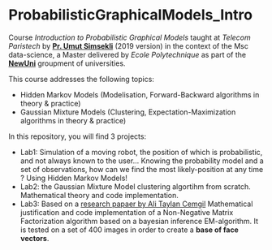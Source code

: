 # ProbabilisticGraphicalModels_Intro

Course *Introduction to Probabilistic Graphical Models* taught at *Telecom Paristech* by **[Pr. Umut Simsekli](https://perso.telecom-paristech.fr/simsekli/)** (2019 version) in the context of the Msc data-science, a Master delivered by *Ecole Polytechnique* as part of the **[NewUni](https://www.insidehighered.com/news/2018/06/28/france-considers-plan-create-university-mit)** groupment of universities.

This course addresses the following topics:
- Hidden Markov Models (Modelisation, Forward-Backward algorithms in theory & practice)
- Gaussian Mixture Models (Clustering, Expectation-Maximization algorithms in theory & practice)

In this repository, you will find 3 projects:
- Lab1: Simulation of a moving robot, the position of which is probabilistic, and not always known to the user... Knowing the probability model and a set of observations, how can we find the most likely-position at any time ? Using Hidden Markov Models!
- Lab2: the Gaussian Mixture Model clustering algortihm from scratch. Mathematical theory and code implementation.
- Lab3: Based on a [research papaer by Ali Taylan Cemgil](https://www.hindawi.com/journals/cin/2009/785152/) Mathematical justification and code implementation of a Non-Negative Matrix Factorization algorithm based on a bayesian inference EM-algorithm. It is tested on a set of 400 images in order to create a **base of face vectors**.
